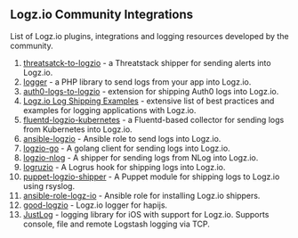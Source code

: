 ## Logz.io Community Integrations

List of Logz.io plugins, integrations and logging resources developed by the community.

1. [threatsatck-to-logzio] - a Threatstack shipper for sending alerts into Logz.io.
2. [logger] - a PHP library to send logs from your app into Logz.io.
3. [auth0-logs-to-logzio] - extension for shipping Auth0 logs into Logz.io.
4. [Logz.io Log Shipping Examples] - extensive list of best practices and examples for logging applications with Logz.io. 
5. [fluentd-logzio-kubernetes] - a Fluentd-based collector for sending logs from Kubernetes into Logz.io.
6. [ansible-logzio] - Ansible role to send logs into Logz.io. 
7. [logzio-go] - A golang client for sending logs into Logz.io.
8. [logzio-nlog] - A shipper for sending logs from NLog into Logz.io. 
9. [logruzio] - A Logrus hook for shipping logs into Logz.io. 
10. [puppet-logzio-shipper] - A Puppet module for shipping logs to Logz.io using rsyslog. 
11. [ansible-role-logz-io] - Ansible role for installing Logz.io shippers.
12. [good-logzio] - Logz.io logger for hapijs. 
13. [JustLog] - logging library for iOS with support for Logz.io. Supports console, file and remote Logstash logging via TCP. 

[threatsatck-to-logzio]: https://github.com/threatstack/threatstack-to-logzio
[logger]: https://github.com/vagnercsouza/logger
[auth0-logs-to-logzio]: https://github.com/pantheon-systems/auth0-logs-to-logzio
[Logz.io Log Shipping Examples]:https://github.com/rentacenter/logzio
[fluentd-logzio-kubernetes]:https://github.com/snyk/fluentd-logzio-kubernetes
[ansible-logzio]:https://github.com/jmcvetta/ansible-logzio
[logzio-go]:https://github.com/dougEfresh/logzio-go
[logzio-nlog]:https://github.com/kylewest/logzio-nlog
[logruzio]:https://github.com/bshuster-repo/logruzio
[puppet-logzio-shipper]: https://github.com/iwalz/puppet-logzio_shipper
[ansible-role-logz-io]: https://github.com/wtanaka/ansible-role-logz-io
[good-logzio]:  https://gitlab.com/widgetic/good-logzio
[JustLog]: https://github.com/justeat/JustLog
